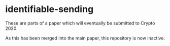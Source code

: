 # identifiable-sending

These are parts of a paper which will eventually be submitted to Crypto 2020.

As this has been merged into the main paper, this repository is now inactive.
